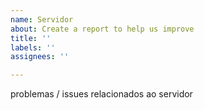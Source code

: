 ```yaml
---
name: Servidor
about: Create a report to help us improve
title: ''
labels: ''
assignees: ''

---
```


problemas / issues relacionados ao servidor
